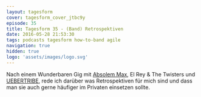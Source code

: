 ```yaml
---
layout: tagesform
cover: tagesform_cover_jtbc9y
episode: 35
title: Tagesform 35 - (Band) Retrospektiven
date: 2016-05-28 21:53:30
tags: podcasts tagesform how-to-band agile
navigation: true
hidden: true
logo: 'assets/images/logo.svg'
---
```


Nach einem Wunderbaren Gig mit [Absolem Max](https://absolem-max.com),
El Rey & The Twisters und [UEBERTRIBE](http://www.uebertribe.de/), 
rede ich darüber was Retrospektiven für mich sind und dass man
sie auch gerne häufiger im Privaten einsetzen sollte.
